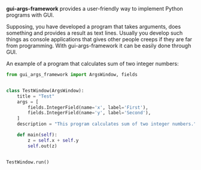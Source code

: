 **gui-args-framework** provides a user-friendly way to implement Python programs with GUI.

Supposing, you have developed a program that takes arguments, does something and provides a result as text lines.
Usually you develop such things as console applications that gives other people creeps if they are far from programming.
With gui-args-framework it can be easily done through GUI.

An example of a program that calculates sum of two integer numbers:

```python
from gui_args_framework import ArgsWindow, fields


class TestWindow(ArgsWindow):
    title = "Test"
    args = [
        fields.IntegerField(name='x', label='First'),
        fields.IntegerField(name='y', label='Second'),
    ]
    description = "This program calculates sum of two integer numbers."

    def main(self):
        z = self.x + self.y
        self.out(z)


TestWindow.run()
```
